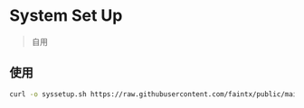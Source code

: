 # System Set Up
> 自用
## 使用

```bash
curl -o syssetup.sh https://raw.githubusercontent.com/faintx/public/main/syssetup.sh && chmod +x syssetup.sh && ./syssetup.sh
```
